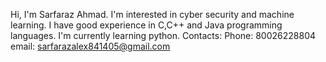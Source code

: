 Hi, I'm Sarfaraz Ahmad. 
I'm interested in cyber security and machine learning. 
I have good experience in C,C++ and Java programming languages. 
I'm currently learning python. 
Contacts:
         Phone: 80026228804
         email: sarfarazalex841405@gmail.com
